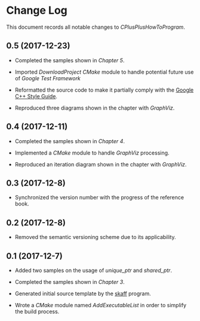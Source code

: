 # Change Log
This document records all notable changes to *CPlusPlusHowToProgram*.  

## 0.5 (2017-12-23)
* Completed the samples shown in *Chapter 5*.

* Imported *DownloadProject* *CMake* module to handle potential future use of
*Google Test Framework*

* Reformatted the source code to make it partially comply with the
[Google C++ Style Guide][CPPSTYLE].

* Reproduced three diagrams shown in the chapter with *GraphViz*.

## 0.4 (2017-12-11)
* Completed the samples shown in *Chapter 4*.

* Implemented a *CMake* module to handle *GraphViz* processing.

* Reproduced an iteration diagram shown in the chapter with *GraphViz*.

## 0.3 (2017-12-8)
* Synchronized the version number with the progress of the reference book.

## 0.2 (2017-12-8)
* Removed the semantic versioning scheme due to its applicability.

## 0.1 (2017-12-7)
* Added two samples on the usage of *unique_ptr* and *shared_ptr*.

* Completed the samples shown in *Chapter 3*.

* Generated initial source template by the
[skaff](https://github.com/jhxie/skaff) program.

* Wrote a *CMake* module named *AddExecutableList* in order to simplify the
build process.

[CPPSTYLE]: https://google.github.io/styleguide/cppguide.html
